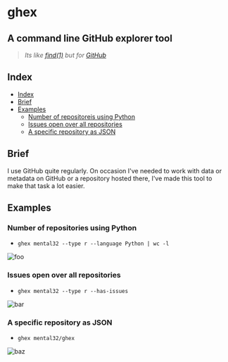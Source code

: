 # ghex
## A command line GitHub explorer tool

> *Its like [find(1)](http://man7.org/linux/man-pages/man1/find.1.html) but for [GitHub](https://github.com/)*

## Index

 - [Index](#Index)
 - [Brief](#Brief)
 - [Examples](#Examples)
   - [Number of repositoreis using Python](#Number-of-repositories-using-Python)
   - [Issues open over all repositories](#Issues-open-over-all-repositories)
   - [A specific repository as JSON](#A-specific-repository-as-JSON)

## Brief

I use GitHub quite regularly. On occasion I've needed to work with data or
metadata on GitHub or a repository hosted there, I've made this tool to make
that task a lot easier.

## Examples

### Number of repositories using Python

 - `ghex mental32 --type r --language Python | wc -l`

![foo](https://i.imgur.com/Ot6TUFS.png)

### Issues open over all repositories

 - `ghex mental32 --type r --has-issues`

![bar](https://i.imgur.com/qSsf1x6.png)

### A specific repository as JSON

 - `ghex mental32/ghex`

![baz](https://i.imgur.com/dcKyRGN.png)
